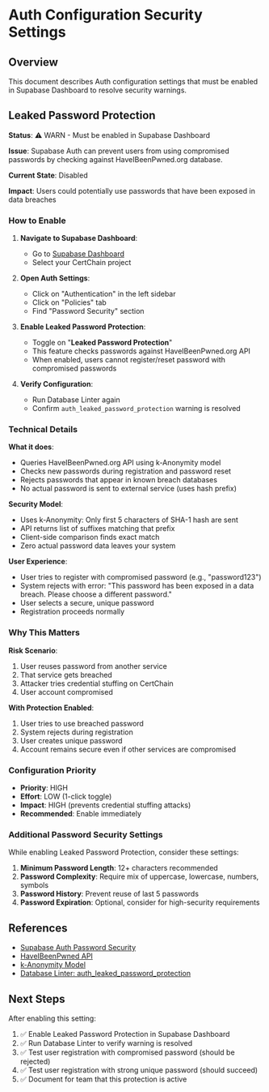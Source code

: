# Auth Configuration Security Settings

## Overview

This document describes Auth configuration settings that must be enabled in Supabase Dashboard to resolve security warnings.

## Leaked Password Protection

**Status**: ⚠️ WARN - Must be enabled in Supabase Dashboard

**Issue**: Supabase Auth can prevent users from using compromised passwords by checking against HaveIBeenPwned.org database.

**Current State**: Disabled

**Impact**: Users could potentially use passwords that have been exposed in data breaches

### How to Enable

1. **Navigate to Supabase Dashboard**:

   - Go to [Supabase Dashboard](https://supabase.com/dashboard)
   - Select your CertChain project

2. **Open Auth Settings**:

   - Click on "Authentication" in the left sidebar
   - Click on "Policies" tab
   - Find "Password Security" section

3. **Enable Leaked Password Protection**:

   - Toggle on "**Leaked Password Protection**"
   - This feature checks passwords against HaveIBeenPwned.org API
   - When enabled, users cannot register/reset password with compromised passwords

4. **Verify Configuration**:
   - Run Database Linter again
   - Confirm `auth_leaked_password_protection` warning is resolved

### Technical Details

**What it does**:

- Queries HaveIBeenPwned.org API using k-Anonymity model
- Checks new passwords during registration and password reset
- Rejects passwords that appear in known breach databases
- No actual password is sent to external service (uses hash prefix)

**Security Model**:

- Uses k-Anonymity: Only first 5 characters of SHA-1 hash are sent
- API returns list of suffixes matching that prefix
- Client-side comparison finds exact match
- Zero actual password data leaves your system

**User Experience**:

- User tries to register with compromised password (e.g., "password123")
- System rejects with error: "This password has been exposed in a data breach. Please choose a different password."
- User selects a secure, unique password
- Registration proceeds normally

### Why This Matters

**Risk Scenario**:

1. User reuses password from another service
2. That service gets breached
3. Attacker tries credential stuffing on CertChain
4. User account compromised

**With Protection Enabled**:

1. User tries to use breached password
2. System rejects during registration
3. User creates unique password
4. Account remains secure even if other services are compromised

### Configuration Priority

- **Priority**: HIGH
- **Effort**: LOW (1-click toggle)
- **Impact**: HIGH (prevents credential stuffing attacks)
- **Recommended**: Enable immediately

### Additional Password Security Settings

While enabling Leaked Password Protection, consider these settings:

1. **Minimum Password Length**: 12+ characters recommended
2. **Password Complexity**: Require mix of uppercase, lowercase, numbers, symbols
3. **Password History**: Prevent reuse of last 5 passwords
4. **Password Expiration**: Optional, consider for high-security requirements

## References

- [Supabase Auth Password Security](https://supabase.com/docs/guides/auth/password-security#password-strength-and-leaked-password-protection)
- [HaveIBeenPwned API](https://haveibeenpwned.com/API/v3)
- [k-Anonymity Model](https://en.wikipedia.org/wiki/K-anonymity)
- [Database Linter: auth_leaked_password_protection](https://supabase.com/docs/guides/database/database-linter)

## Next Steps

After enabling this setting:

1. ✅ Enable Leaked Password Protection in Supabase Dashboard
2. ✅ Run Database Linter to verify warning is resolved
3. ✅ Test user registration with compromised password (should be rejected)
4. ✅ Test user registration with strong unique password (should succeed)
5. ✅ Document for team that this protection is active
